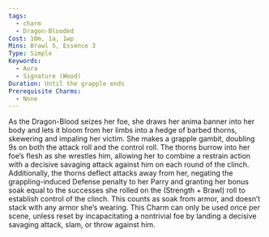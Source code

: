 ```yaml
---
tags:
  - charm
  - Dragon-Blooded
Cost: 10m, 1a, 1wp
Mins: Brawl 5, Essence 3
Type: Simple
Keywords:
  - Aura
  - Signature (Wood)
Duration: Until the grapple ends
Prerequisite Charms:
  - None
---
```

As the Dragon-Blood seizes her foe, she draws her anima banner into her body and lets it bloom from her limbs into a hedge of barbed thorns, skewering and impaling her victim. She makes a grapple gambit, doubling 9s on both the attack roll and the control roll. The thorns burrow into her foe’s flesh as she wrestles him, allowing her to combine a restrain action with a decisive savaging attack against him on each round of the clinch. Additionally, the thorns deflect attacks away from her, negating the grappling-induced Defense penalty to her Parry and granting her bonus soak equal to the successes she rolled on the (Strength + Brawl) roll to establish control of the clinch. This counts as soak from armor, and doesn’t stack with any armor she’s wearing. This Charm can only be used once per scene, unless reset by incapacitating a nontrivial foe by landing a decisive savaging attack, slam, or throw against him.